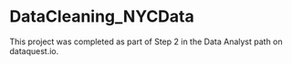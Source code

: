 # DataCleaning_NYCData
This project was completed as part of Step 2 in the Data Analyst path on dataquest.io. 
